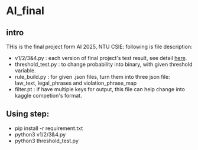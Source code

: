 # AI_final
## intro
THis is the final project form AI 2025, NTU CSIE:
following is file description:
* v1/2/3&4.py : each version of final project's test result, see detail [here](https://docs.google.com/spreadsheets/d/1mRxqmu4xJbp-S1nUJGqFsXGhO7F7piEEUoOud6WOX68/edit?usp=sharing).
* threshold_test.py : to change probability into binary, with given threshold variable. 
* rule_build.py : for given .json files, turn them into three json file: law_text, legal_phrases and violation_phrase_map
* filter.pt : if have multiple keys for output, this file can help change into kaggle competion's format.
## Using step:
* pip install -r requirement.txt
* python3 v1/2/3&4.py
* python3 threshold_test.py